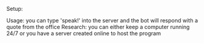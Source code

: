 Setup:

Usage: 
    you can type 'speak!' into the server and the bot will respond with a quote from the office
Research:
    you can either keep a computer running 24/7 or you have a server created online to host the program